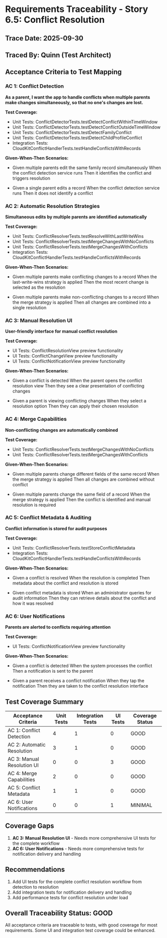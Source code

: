 # Requirements Traceability - Story 6.5: Conflict Resolution

## Trace Date: 2025-09-30
## Traced By: Quinn (Test Architect)

## Acceptance Criteria to Test Mapping

### AC 1: Conflict Detection
**As a parent, I want the app to handle conflicts when multiple parents make changes simultaneously, so that no one's changes are lost.**

**Test Coverage:**
- Unit Tests: ConflictDetectorTests.testDetectConflictWithinTimeWindow
- Unit Tests: ConflictDetectorTests.testDetectConflictOutsideTimeWindow
- Unit Tests: ConflictDetectorTests.testDetectFamilyConflict
- Unit Tests: ConflictDetectorTests.testDetectChildProfileConflict
- Integration Tests: CloudKitConflictHandlerTests.testHandleConflictsWithRecords

**Given-When-Then Scenarios:**
- Given multiple parents edit the same family record simultaneously
  When the conflict detection service runs
  Then it identifies the conflict and triggers resolution

- Given a single parent edits a record
  When the conflict detection service runs
  Then it does not identify a conflict

### AC 2: Automatic Resolution Strategies
**Simultaneous edits by multiple parents are identified automatically**

**Test Coverage:**
- Unit Tests: ConflictResolverTests.testResolveWithLastWriteWins
- Unit Tests: ConflictResolverTests.testMergeChangesWithNoConflicts
- Unit Tests: ConflictResolverTests.testMergeChangesWithConflicts
- Integration Tests: CloudKitConflictHandlerTests.testHandleConflictsWithRecords

**Given-When-Then Scenarios:**
- Given multiple parents make conflicting changes to a record
  When the last-write-wins strategy is applied
  Then the most recent change is selected as the resolution

- Given multiple parents make non-conflicting changes to a record
  When the merge strategy is applied
  Then all changes are combined into a single resolution

### AC 3: Manual Resolution UI
**User-friendly interface for manual conflict resolution**

**Test Coverage:**
- UI Tests: ConflictResolutionView preview functionality
- UI Tests: ConflictChangeView preview functionality
- UI Tests: ConflictNotificationView preview functionality

**Given-When-Then Scenarios:**
- Given a conflict is detected
  When the parent opens the conflict resolution view
  Then they see a clear presentation of conflicting changes

- Given a parent is viewing conflicting changes
  When they select a resolution option
  Then they can apply their chosen resolution

### AC 4: Merge Capabilities
**Non-conflicting changes are automatically combined**

**Test Coverage:**
- Unit Tests: ConflictResolverTests.testMergeChangesWithNoConflicts
- Unit Tests: ConflictResolverTests.testMergeChangesWithConflicts

**Given-When-Then Scenarios:**
- Given multiple parents change different fields of the same record
  When the merge strategy is applied
  Then all changes are combined without conflict

- Given multiple parents change the same field of a record
  When the merge strategy is applied
  Then the conflict is identified and manual resolution is required

### AC 5: Conflict Metadata & Auditing
**Conflict information is stored for audit purposes**

**Test Coverage:**
- Unit Tests: ConflictResolverTests.testStoreConflictMetadata
- Integration Tests: CloudKitConflictHandlerTests.testHandleConflictsWithRecords

**Given-When-Then Scenarios:**
- Given a conflict is resolved
  When the resolution is completed
  Then metadata about the conflict and resolution is stored

- Given conflict metadata is stored
  When an administrator queries for audit information
  Then they can retrieve details about the conflict and how it was resolved

### AC 6: User Notifications
**Parents are alerted to conflicts requiring attention**

**Test Coverage:**
- UI Tests: ConflictNotificationView preview functionality

**Given-When-Then Scenarios:**
- Given a conflict is detected
  When the system processes the conflict
  Then a notification is sent to the parent

- Given a parent receives a conflict notification
  When they tap the notification
  Then they are taken to the conflict resolution interface

## Test Coverage Summary

| Acceptance Criteria | Unit Tests | Integration Tests | UI Tests | Coverage Status |
|---------------------|------------|-------------------|----------|-----------------|
| AC 1: Conflict Detection | 4 | 1 | 0 | GOOD |
| AC 2: Automatic Resolution | 3 | 1 | 0 | GOOD |
| AC 3: Manual Resolution UI | 0 | 0 | 3 | GOOD |
| AC 4: Merge Capabilities | 2 | 0 | 0 | GOOD |
| AC 5: Conflict Metadata | 1 | 1 | 0 | GOOD |
| AC 6: User Notifications | 0 | 0 | 1 | MINIMAL |

## Coverage Gaps

1. **AC 3: Manual Resolution UI** - Needs more comprehensive UI tests for the complete workflow
2. **AC 6: User Notifications** - Needs more comprehensive tests for notification delivery and handling

## Recommendations

1. Add UI tests for the complete conflict resolution workflow from detection to resolution
2. Add integration tests for notification delivery and handling
3. Add performance tests for conflict resolution under load

## Overall Traceability Status: GOOD

All acceptance criteria are traceable to tests, with good coverage for most requirements. Some UI and integration test coverage could be enhanced.